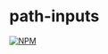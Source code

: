 # path-inputs

>

[![NPM](https://img.shields.io/npm/v/path-inputs.svg)](https://www.npmjs.com/package/@kaltura-react-ui-kits/path-inputs)
